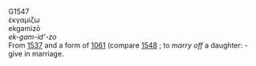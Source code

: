 <body>
  <p>G1547<br>  ἐκγαμίζω  <br> ekgamizō  <br><i>ek-gam-id‘-zo </i><br>From <a href="g1537.htm">1537</a> and a form of <a href="g1061.htm">1061</a> (compare <a href="g1548.htm">1548</a> ; to <i>marry</i> <i>off</i> a daughter: - give in marriage.<br></p>
 </body>